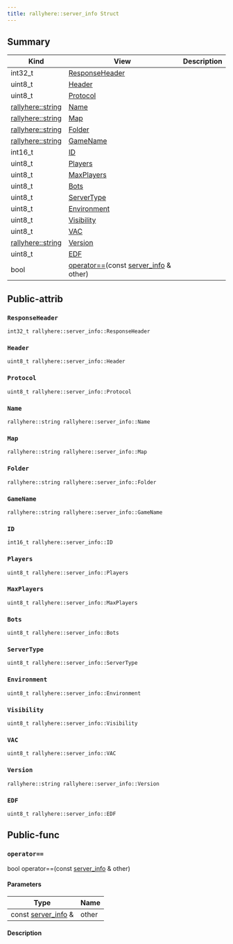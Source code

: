 ```yaml
---
title: rallyhere::server_info Struct
---
```


## Summary
| Kind | View | Description |
|------|------|-------------|
|int32_t|[ResponseHeader](/game-host-adapter/structrallyhere_1_1server__infoxml/#structrallyhere_1_1server__info_1afe2e07b5bfb5305bec1fec21277acb4b)||
|uint8_t|[Header](/game-host-adapter/structrallyhere_1_1server__infoxml/#structrallyhere_1_1server__info_1a94eec27b57e0d523d0700b924eb552ee)||
|uint8_t|[Protocol](/game-host-adapter/structrallyhere_1_1server__infoxml/#structrallyhere_1_1server__info_1ac4ff95f48fa7cfa9bcc6b2a037129715)||
|[rallyhere::string](/game-host-adapter/namespacerallyherexml/#namespacerallyhere_1a06e017abf8a0212e162b377dc793078e)|[Name](/game-host-adapter/structrallyhere_1_1server__infoxml/#structrallyhere_1_1server__info_1ab2b599a8d296f21254611c39f0ab6c20)||
|[rallyhere::string](/game-host-adapter/namespacerallyherexml/#namespacerallyhere_1a06e017abf8a0212e162b377dc793078e)|[Map](/game-host-adapter/structrallyhere_1_1server__infoxml/#structrallyhere_1_1server__info_1a65bbb89b026d7ba15054c192d387680e)||
|[rallyhere::string](/game-host-adapter/namespacerallyherexml/#namespacerallyhere_1a06e017abf8a0212e162b377dc793078e)|[Folder](/game-host-adapter/structrallyhere_1_1server__infoxml/#structrallyhere_1_1server__info_1ac3dcb780e2807955434f327385c36915)||
|[rallyhere::string](/game-host-adapter/namespacerallyherexml/#namespacerallyhere_1a06e017abf8a0212e162b377dc793078e)|[GameName](/game-host-adapter/structrallyhere_1_1server__infoxml/#structrallyhere_1_1server__info_1a634ed4a8bd1c4b471c5f298b4e53a2fe)||
|int16_t|[ID](/game-host-adapter/structrallyhere_1_1server__infoxml/#structrallyhere_1_1server__info_1ace5abe9e18c1db6c0b7f88ac02b00518)||
|uint8_t|[Players](/game-host-adapter/structrallyhere_1_1server__infoxml/#structrallyhere_1_1server__info_1a52a74234540d91463e05c57fafbf5353)||
|uint8_t|[MaxPlayers](/game-host-adapter/structrallyhere_1_1server__infoxml/#structrallyhere_1_1server__info_1a35f6295cb7bce8199272c63aa64f69ec)||
|uint8_t|[Bots](/game-host-adapter/structrallyhere_1_1server__infoxml/#structrallyhere_1_1server__info_1a27b262de98f5039920fcbb0a4deec2f6)||
|uint8_t|[ServerType](/game-host-adapter/structrallyhere_1_1server__infoxml/#structrallyhere_1_1server__info_1a7b9aa25385139fd5ee24529c827148d4)||
|uint8_t|[Environment](/game-host-adapter/structrallyhere_1_1server__infoxml/#structrallyhere_1_1server__info_1ab2e6d54fa1500311ee4aa6084a28f94e)||
|uint8_t|[Visibility](/game-host-adapter/structrallyhere_1_1server__infoxml/#structrallyhere_1_1server__info_1a778f02790714f9c94eeed5a13c822726)||
|uint8_t|[VAC](/game-host-adapter/structrallyhere_1_1server__infoxml/#structrallyhere_1_1server__info_1a084b579da10b2cc702e5120e8067cbdf)||
|[rallyhere::string](/game-host-adapter/namespacerallyherexml/#namespacerallyhere_1a06e017abf8a0212e162b377dc793078e)|[Version](/game-host-adapter/structrallyhere_1_1server__infoxml/#structrallyhere_1_1server__info_1a111af5e10f21ba67e075df63ca5dbeea)||
|uint8_t|[EDF](/game-host-adapter/structrallyhere_1_1server__infoxml/#structrallyhere_1_1server__info_1a9b5c759618d03bb3fae8dfbe2205d115)||
|bool|[operator==](/game-host-adapter/structrallyhere_1_1server__infoxml/#structrallyhere_1_1server__info_1a525b5e7b4e8453852d3e898fbbb8ab44)(const [server_info](/game-host-adapter/structrallyhere_1_1server__infoxml/#structrallyhere_1_1server__info) & other)||
## Public-attrib



### `ResponseHeader` <a id="structrallyhere_1_1server__info_1afe2e07b5bfb5305bec1fec21277acb4b"></a>

`int32_t rallyhere::server_info::ResponseHeader`






### `Header` <a id="structrallyhere_1_1server__info_1a94eec27b57e0d523d0700b924eb552ee"></a>

`uint8_t rallyhere::server_info::Header`






### `Protocol` <a id="structrallyhere_1_1server__info_1ac4ff95f48fa7cfa9bcc6b2a037129715"></a>

`uint8_t rallyhere::server_info::Protocol`






### `Name` <a id="structrallyhere_1_1server__info_1ab2b599a8d296f21254611c39f0ab6c20"></a>

`rallyhere::string rallyhere::server_info::Name`






### `Map` <a id="structrallyhere_1_1server__info_1a65bbb89b026d7ba15054c192d387680e"></a>

`rallyhere::string rallyhere::server_info::Map`






### `Folder` <a id="structrallyhere_1_1server__info_1ac3dcb780e2807955434f327385c36915"></a>

`rallyhere::string rallyhere::server_info::Folder`






### `GameName` <a id="structrallyhere_1_1server__info_1a634ed4a8bd1c4b471c5f298b4e53a2fe"></a>

`rallyhere::string rallyhere::server_info::GameName`






### `ID` <a id="structrallyhere_1_1server__info_1ace5abe9e18c1db6c0b7f88ac02b00518"></a>

`int16_t rallyhere::server_info::ID`






### `Players` <a id="structrallyhere_1_1server__info_1a52a74234540d91463e05c57fafbf5353"></a>

`uint8_t rallyhere::server_info::Players`






### `MaxPlayers` <a id="structrallyhere_1_1server__info_1a35f6295cb7bce8199272c63aa64f69ec"></a>

`uint8_t rallyhere::server_info::MaxPlayers`






### `Bots` <a id="structrallyhere_1_1server__info_1a27b262de98f5039920fcbb0a4deec2f6"></a>

`uint8_t rallyhere::server_info::Bots`






### `ServerType` <a id="structrallyhere_1_1server__info_1a7b9aa25385139fd5ee24529c827148d4"></a>

`uint8_t rallyhere::server_info::ServerType`






### `Environment` <a id="structrallyhere_1_1server__info_1ab2e6d54fa1500311ee4aa6084a28f94e"></a>

`uint8_t rallyhere::server_info::Environment`






### `Visibility` <a id="structrallyhere_1_1server__info_1a778f02790714f9c94eeed5a13c822726"></a>

`uint8_t rallyhere::server_info::Visibility`






### `VAC` <a id="structrallyhere_1_1server__info_1a084b579da10b2cc702e5120e8067cbdf"></a>

`uint8_t rallyhere::server_info::VAC`






### `Version` <a id="structrallyhere_1_1server__info_1a111af5e10f21ba67e075df63ca5dbeea"></a>

`rallyhere::string rallyhere::server_info::Version`






### `EDF` <a id="structrallyhere_1_1server__info_1a9b5c759618d03bb3fae8dfbe2205d115"></a>

`uint8_t rallyhere::server_info::EDF`







## Public-func



### `operator==` <a id="structrallyhere_1_1server__info_1a525b5e7b4e8453852d3e898fbbb8ab44"></a>

bool operator==(const [server_info](/game-host-adapter/structrallyhere_1_1server__infoxml/#structrallyhere_1_1server__info) & other)

#### Parameters

| Type | Name |
|------|------|
|const [server_info](/game-host-adapter/structrallyhere_1_1server__infoxml/#structrallyhere_1_1server__info) &|other|

#### Description







